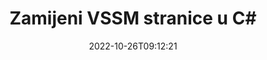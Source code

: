 ---
############################# Static ############################
layout: "auto-gen-merger"
date: 2022-10-26T09:12:21
draft: false
otherformats: dotm dotx epub html mht mhtml odp ods odt one otp ott pdf pps ppsx ppt

############################# Head ############################
head_title: "Zamijeni i razmijeni VSSM stranice u C#"
head_description: "Zamijenite i razmijenite pozicije dviju stranica unutar VSSM datoteke u C# pomoću API-ja za spajanje dokumenata."

############################# Header ############################
title: "Zamijeni VSSM stranice u C#"
description: "Zamijenite VSSM stranice s nekoliko redaka .NET koda."
bg_image: "https://cms.admin.containerize.com/templates/aspose/App_Themes/V3/images/bg/header1.png"
bg_overlay: false
button:
    enable: true
    icon: "fas fa-arrow-down"
    label: "Preuzmite besplatnu probnu verziju"
    link: "https://downloads.groupdocs.com/merger/net"

############################# SubMenu ############################
submenu:
    enable: true

    left:
        img_alt: "GroupDocs.Merger for .NET"
        image: "https://cms.admin.containerize.com/templates/groupdocs/images/product-logos/90x90-noborder/groupdocs-merger-net.png"
        product: "GroupDocs.Merger"
        platform: ".NET"

    middle:
        button:

            # button loop
            - link: "https://apireference.groupdocs.com/merger/net"
              text: "API Referenca"

            # button loop
            - link: "https://github.com/groupdocs-merger"
              text: "Primjeri koda"

            # button loop
            - link: "https://products.groupdocs.app/merger/family"
              text: "Demo snimke uživo"

            # button loop
            - link: "https://purchase.groupdocs.com/pricing/merger/net"
              text: "Cijene"

    right:
        link_download: "https://downloads.groupdocs.com/merger"
        link_learn: "https://docs.groupdocs.com/merger/net"
        link_buy: "https://purchase.groupdocs.com"

############################# About ############################
about:
    enable: true
    title: "O GroupDocs.Merger for .NET API-ju"
    content: |
        [GroupDocs.Merger for .NET](/hr/merger/net/) nudi jednostavno rješenje za sigurno spajanje i dijeljenje između širokog raspona formata dokumenata uključujući PDF, Microsoft Office (Word, Excel, PowerPoint , OneNote), OpenDocument, HTML, slike i mnoge druge unutar .NET aplikacija. Dodavanjem samo nekoliko redaka koda izvedite nekoliko operacija dokumenta kao što su premještanje, uklanjanje, rotacija, zamjena, izdvajanje ili promjena orijentacije stranica unutar dokumenata. API za spajanje dokumenata također podržava pregled stranica dokumenta kao slike za analizu strukture dokumenta, oblikovanja i sadržaja na stranici.
        
        GroupDocs.Merger API pravi je izbor za korporativna rješenja koja trebaju značajke izmjene stranica datoteka. Ovi API-ji dobro su podržani na svim glavnim operativnim sustavima i platformama uključujući .NET Framework, .NET Standard, .NET Core, Mono.

############################# Steps ############################
steps:
    enable: true
    title_left: "Zamijeni VSSM stranice datoteke u .NET"
    content_left: |
        [GroupDocs.Merger for .NET](/hr/merger/net/) olakšava C# programerima zamjenu stranica unutar VSSM datoteke implementacijom nekoliko jednostavnih koraka .
        
        * Inicijalizirajte **SwapOptions** da odredite brojeve stranica za razmjenu.
        * Stvorite novu instancu **Merger** i proslijedite putanju izvornog dokumenta kao parametar konstruktora.
        * Pozovite **SwapPages** i proslijedite objekt **SwapOptions**.
        * Pozovite **Save** i odredite put datoteke za spremanje rezultirajućeg dokumenta.

    title_right: "Zahtjevi sustava"
    content_right: |
        GroupDocs.Merger for .NET API-ji podržani su na svim glavnim platformama i operativnim sustavima. Prije izvršavanja koda u nastavku, provjerite imate li sljedeće preduvjete instalirane na vašem sustavu.

        * Operativni sustavi: Microsoft Windows, Linux, MacOS
        * Razvojna okruženja: Visual Studio, Xamarin, MonoDevelop
        * Okviri: .NET Framework, .NET Standard, .NET Core, Mono
        * Preuzmite najnoviju verziju GroupDocs.Merger for .NET s [NuGet](https://www.nuget.org/packages/groupdocs.merger)
         
    code: |
     {{% merger/additional-styles %}}
     {{< merger/code-merger title="Kako zamijeniti VSSM stranice datoteke koristeći C# primjer koda">}}

        ```csharp    
        // Zamijenite VSSM stranice datoteke koristeći GroupDocs.Merger API
        int pageNumber1 = 6;
        int pageNumber2 = 1;

        // Inicijalizirajte klasu SwapOptions da navedete brojeve stranica za zamjenu
        SwapOptions swapOptions = new SwapOptions(pageNumber2, pageNumber1);

        // Instancirajte spajanje s ulaznim VSSM dokumentom
        using (Merger merger = new Merger("input.vssm"))
          {
            // Pozovite metodu SwapPages i proslijedite joj objekt SwapOptions
            merger.SwapPages(swapOptions);
    
            // Pozovite metodu Spremi i proslijedite željenu stazu datoteke za spremanje izlaznog dokumenta
            merger.Save("output.vssm");
          }
        ```
     {{< /merger/code-merger >}}

############################# Demos ############################
demos:
    enable: true
    title: "Demonstracije uživo - Zamijenite VSSM stranice datoteka na mreži"
    content: |
       Odmah zamijenite VSSM stranice datoteke tako da posjetite [GroupDocs.Merger Live Demos](https://products.groupdocs.app/splitter/swap-pages/vssm) web mjesto.
       Demo uživo ima sljedeće prednosti.
        
############################# About Formats ############################
about_formats:
    enable: true

############################# More Formats ############################
more_formats:
    enable: true
    title: "Zamijenite stranice drugih formata datoteka"
    content: |
        .NET dokumentira API za spajanje i dijeljenje za formate datoteka i slike. Zamijenite neke od popularnih formata datoteka kako je navedeno u nastavku.

############################# Back to top ###############################
back_to_top:
    enable: true
---